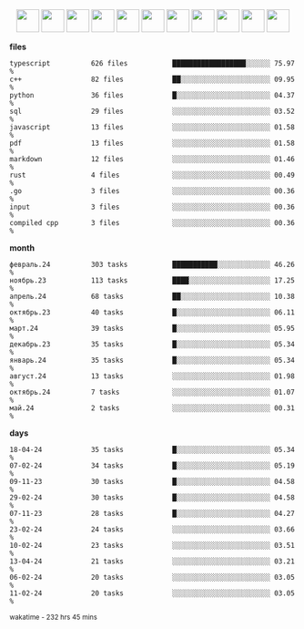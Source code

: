 <div align="center"><img src="https://assets.leetcode.com/static_assets/marketing/2024-200-lg.png" width="40" height="40"> <img src="https://assets.leetcode.com/static_assets/marketing/2024-100-lg.png" width="40" height="40"> <img src="https://assets.leetcode.com/static_assets/marketing/2024-50-lg.png" width="40" height="40"> <img src="https://assets.leetcode.com/static_assets/marketing/lg50.png" width="40" height="40"> <img src="https://leetcode.com/static/images/badges/dcc-2024-9.png" width="40" height="40"> <img src="https://leetcode.com/static/images/badges/dcc-2024-4.png" width="40" height="40"> <img src="https://leetcode.com/static/images/badges/dcc-2024-3.png" width="40" height="40"> <img src="https://leetcode.com/static/images/badges/dcc-2024-2.png" width="40" height="40"> <img src="https://leetcode.com/static/images/badges/dcc-2024-1.png" width="40" height="40"> <img src="https://leetcode.com/static/images/badges/dcc-2023-12.png" width="40" height="40"> <img src="https://leetcode.com/static/images/badges/dcc-2023-11.png" width="40" height="40"> </div>

**files**
```text
typescript          626 files           ██████████████████░░░░░░ 75.97 %             
c++                 82 files            ██░░░░░░░░░░░░░░░░░░░░░░ 09.95 %             
python              36 files            █░░░░░░░░░░░░░░░░░░░░░░░ 04.37 %             
sql                 29 files            ░░░░░░░░░░░░░░░░░░░░░░░░ 03.52 %             
javascript          13 files            ░░░░░░░░░░░░░░░░░░░░░░░░ 01.58 %             
pdf                 13 files            ░░░░░░░░░░░░░░░░░░░░░░░░ 01.58 %             
markdown            12 files            ░░░░░░░░░░░░░░░░░░░░░░░░ 01.46 %             
rust                4 files             ░░░░░░░░░░░░░░░░░░░░░░░░ 00.49 %             
.go                 3 files             ░░░░░░░░░░░░░░░░░░░░░░░░ 00.36 %             
input               3 files             ░░░░░░░░░░░░░░░░░░░░░░░░ 00.36 %             
compiled cpp        3 files             ░░░░░░░░░░░░░░░░░░░░░░░░ 00.36 %             
```

**month**
```text
февраль.24          303 tasks           ███████████░░░░░░░░░░░░░ 46.26 %             
ноябрь.23           113 tasks           ████░░░░░░░░░░░░░░░░░░░░ 17.25 %             
апрель.24           68 tasks            ██░░░░░░░░░░░░░░░░░░░░░░ 10.38 %             
октябрь.23          40 tasks            █░░░░░░░░░░░░░░░░░░░░░░░ 06.11 %             
март.24             39 tasks            █░░░░░░░░░░░░░░░░░░░░░░░ 05.95 %             
декабрь.23          35 tasks            █░░░░░░░░░░░░░░░░░░░░░░░ 05.34 %             
январь.24           35 tasks            █░░░░░░░░░░░░░░░░░░░░░░░ 05.34 %             
август.24           13 tasks            ░░░░░░░░░░░░░░░░░░░░░░░░ 01.98 %             
октябрь.24          7 tasks             ░░░░░░░░░░░░░░░░░░░░░░░░ 01.07 %             
май.24              2 tasks             ░░░░░░░░░░░░░░░░░░░░░░░░ 00.31 %             
```

**days**
```text
18-04-24            35 tasks            █░░░░░░░░░░░░░░░░░░░░░░░ 05.34 %             
07-02-24            34 tasks            █░░░░░░░░░░░░░░░░░░░░░░░ 05.19 %             
09-11-23            30 tasks            █░░░░░░░░░░░░░░░░░░░░░░░ 04.58 %             
29-02-24            30 tasks            █░░░░░░░░░░░░░░░░░░░░░░░ 04.58 %             
07-11-23            28 tasks            █░░░░░░░░░░░░░░░░░░░░░░░ 04.27 %             
23-02-24            24 tasks            ░░░░░░░░░░░░░░░░░░░░░░░░ 03.66 %             
10-02-24            23 tasks            ░░░░░░░░░░░░░░░░░░░░░░░░ 03.51 %             
13-04-24            21 tasks            ░░░░░░░░░░░░░░░░░░░░░░░░ 03.21 %             
06-02-24            20 tasks            ░░░░░░░░░░░░░░░░░░░░░░░░ 03.05 %             
11-02-24            20 tasks            ░░░░░░░░░░░░░░░░░░░░░░░░ 03.05 %             
```

<sub>wakatime - 232 hrs 45 mins</sub>